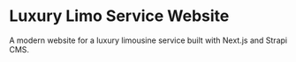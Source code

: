 # Luxury Limo Service Website

A modern website for a luxury limousine service built with Next.js and Strapi CMS.